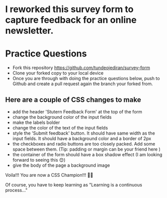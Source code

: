 # I reworked this survey form to capture feedback for an online newsletter. 
# Practice Questions

- Fork this repository https://github.com/tundeojediran/survey-form
- Clone your forked copy to your local device
- Once you are through with doing the practice questions below, push to Github and create a pull request again the branch your forked from.


## Here are a couple of CSS changes to make
- add the header 'Stutern Feedback Form' at the top of the form
- change the background color of the input fields
- make the labels bolder
- change the color of the text of the input fields
- style the 'Submit feedback' button. It should have same width as the input fields. It should have a background color and a border of 2px
- the checkboxes and radio buttons are too closely packed. Add some space between them. (Tip: padding or margin can be your friend here )
- the container of the form should have a box shadow effect (I am looking forward to seeing this 😊)
- give the body of the page a background image


Voila!!! You are now a CSS Champion!!! 🥇🎉

Of course, you have to keep learning as "Learning is a continuous process..."
